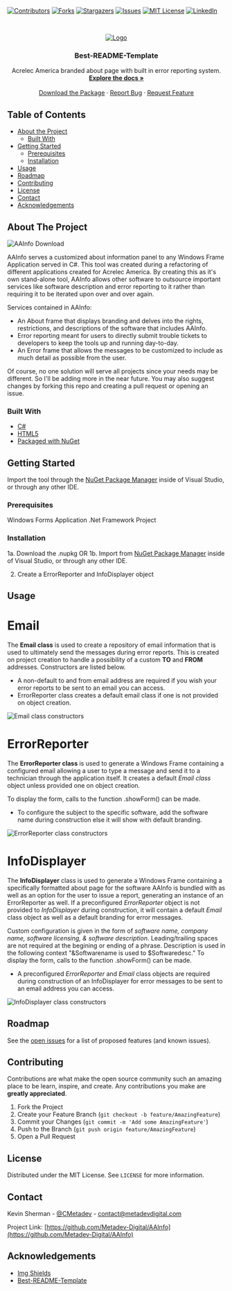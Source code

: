<!--
*** Thanks for checking out this README Template. If you have a suggestion that would
*** make this better, please fork the repo and create a pull request or simply open
*** an issue with the tag "enhancement".
*** Thanks again! Now go create something AMAZING! :D
-->





<!-- PROJECT SHIELDS -->
<!--
*** I'm using markdown "reference style" links for readability.
*** Reference links are enclosed in brackets [ ] instead of parentheses ( ).
*** See the bottom of this document for the declaration of the reference variables
*** for contributors-url, forks-url, etc. This is an optional, concise syntax you may use.
*** https://www.markdownguide.org/basic-syntax/#reference-style-links
-->
[![Contributors][contributors-shield]][contributors-url]
[![Forks][forks-shield]][forks-url]
[![Stargazers][stars-shield]][stars-url]
[![Issues][issues-shield]][issues-url]
[![MIT License][license-shield]][license-url]
[![LinkedIn][linkedin-shield]][linkedin-url]



<!-- PROJECT LOGO -->
<br />
<p align="center">
  <a href="https://github.com/Metadev-Digital/AAInfo">
    <img src="https://www.metadevdigital.com/images/acr.png" alt="Logo">
  </a>

  <h3 align="center">Best-README-Template</h3>

  <p align="center">
    Acrelec America branded about page with built in error reporting system. 
    <br />
    <a href="https://github.com/Metadev-Digital/AAInfo"><strong>Explore the docs »</strong></a>
    <br />
    <br />
    <a href="https://www.nuget.org/packages/AAInfo/">Download the Package</a>
    ·
    <a href="https://github.com/Metadev-Digital/AAInfo/issues">Report Bug</a>
    ·
    <a href="https://github.com/Metadev-Digital/AAInfo/issues">Request Feature</a>
  </p>
</p>



<!-- TABLE OF CONTENTS -->
## Table of Contents

* [About the Project](#about-the-project)
  * [Built With](#built-with)
* [Getting Started](#getting-started)
  * [Prerequisites](#prerequisites)
  * [Installation](#installation)
* [Usage](#usage)
* [Roadmap](#roadmap)
* [Contributing](#contributing)
* [License](#license)
* [Contact](#contact)
* [Acknowledgements](#acknowledgements)



<!-- ABOUT THE PROJECT -->
## About The Project

<img src="https://www.metadevdigital.com/acrelec/aainfo/proj.png" alt="AAInfo Download">

AAInfo serves a customized about information panel to any Windows Frame Application served in C#. This tool was created during a refactoring of different applications created for Acrelec America. By creating this as it's own stand-alone tool, AAInfo allows other software to outsource important services like software description and error reporting to it rather than requiring it to be iterated upon over and over again.

Services contained in AAInfo:
* An About frame that displays branding and delves into the rights, restrictions, and descriptions of the software that includes AAInfo.
* Error reporting meant for users to directly submit trouble tickets to developers to keep the tools up and running day-to-day.
* An Error frame that allows the messages to be customized to include as much detail as possible from the user.

Of course, no one solution will serve all projects since your needs may be different. So I'll be adding more in the near future. You may also suggest changes by forking this repo and creating a pull request or opening an issue.

### Built With

* [C#](https://docs.microsoft.com/en-us/dotnet/csharp/)
* [HTML5](https://html.com/html5/)
* [Packaged with NuGet](https://www.nuget.org/)


<!-- GETTING STARTED -->
## Getting Started

Import the tool through the [NuGet Package Manager](https://docs.microsoft.com/en-us/nuget/consume-packages/install-use-packages-visual-studio) inside of Visual Studio, or through any other IDE.

### Prerequisites

Windows Forms Application .Net Framework Project

### Installation

1a. Download the .nupkg
      OR
1b. Import from [NuGet Package Manager](https://docs.microsoft.com/en-us/nuget/consume-packages/install-use-packages-visual-studio) inside of Visual Studio, or through any other IDE.

2. Create a ErrorReporter and InfoDisplayer object

<!-- USAGE EXAMPLES -->
## Usage

# Email

The **Email class** is used to create a repository of email information that is used to ultimately send the messages during error reports. This is created on project creation to handle a possibility of a custom **TO** and **FROM** addresses. Constructors are listed below.

* A non-default to and from email address are required if you wish your error reports to be sent to an email you can access.
* ErrorReporter class creates a default email class if one is not provided on object creation.

<img src="https://www.metadevdigital.com/acrelec/aainfo/snipet1.png" alt="Email class constructors">
  
# ErrorReporter

The **ErrorReporter class** is used to generate a Windows Frame containing a configured email allowing a user to type a message and send it to a technician through the application itself. It creates a default *Email class* object unless provided one on object creation.

To display the form, calls to the function .showForm() can be made.

* To configure the subject to the specific software, add the software name during construction else it will show with default branding.

<img src="https://www.metadevdigital.com/acrelec/aainfo/snipet2.png" alt="ErrorReporter class constructors">

# InfoDisplayer

The **InfoDisplayer** class is used to generate a Windows Frame containing a specifically formatted about page for the software AAInfo is bundled with as well as an option for the user to issue a report, generating an instance of an ErrorReporter as well. If a preconfigured *ErrorReporter* object is not provided to *InfoDisplayer* during construction, it will contain a default *Email* class object as well as a default branding for error messages.

Custom configuration is given in the form of *software name, company name, software licensing, & software description*. Leading/trailing spaces are not required at the begining or ending of a phrase. Description is used in the following context "&Softwarename is used to $Softwaredesc." To display the form, calls to the function .showForm() can be made.

* A preconfigured *ErrorReporter* and *Email* class objects are required during construction of an InfoDisplayer for error messages to be sent to an email address you can access.

<img src="https://www.metadevdigital.com/acrelec/aainfo/snipet3.png" alt="InfoDisplayer class constructors">

<!-- ROADMAP -->
## Roadmap

See the [open issues](https://github.com/Metadev-Digital/AAInfo/issues) for a list of proposed features (and known issues).



<!-- CONTRIBUTING -->
## Contributing

Contributions are what make the open source community such an amazing place to be learn, inspire, and create. Any contributions you make are **greatly appreciated**.

1. Fork the Project
2. Create your Feature Branch (`git checkout -b feature/AmazingFeature`)
3. Commit your Changes (`git commit -m 'Add some AmazingFeature'`)
4. Push to the Branch (`git push origin feature/AmazingFeature`)
5. Open a Pull Request



<!-- LICENSE -->
## License

Distributed under the MIT License. See `LICENSE` for more information.



<!-- CONTACT -->
## Contact

Kevin Sherman - [@CMetadev](https://twitter.com/cmetadev) - contact@metadevdigital.com

Project Link: [https://github.com/Metadev-Digital/AAInfo](https://github.com/Metadev-Digital/AAInfo)



<!-- ACKNOWLEDGEMENTS -->
## Acknowledgements
* [Img Shields](https://shields.io)
* [Best-README-Template](https://github.com/othneildrew/Best-README-Template/blob/master/README.md)


<!-- MARKDOWN LINKS & IMAGES -->
<!-- https://www.markdownguide.org/basic-syntax/#reference-style-links -->
[contributors-shield]: https://img.shields.io/github/contributors/Metadev-Digital/AAInfo/.svg?style=flat-square
[contributors-url]: https://github.com/Metadev-Digital/AAInfo/graphs/contributors
[forks-shield]: https://img.shields.io/github/forks/Metadev-Digital/AAInfo/svg?style=flat-square
[forks-url]: https://github.com/Metadev-Digital/AAInfo/network/members
[stars-shield]: https://img.shields.io/github/stars/Metadev-Digital/AAInfo/.svg?style=flat-square
[stars-url]: https://github.com/Metadev-Digital/AAInfo/stargazers
[issues-shield]: https://img.shields.io/github/issues/Metadev-Digital/AAInfo/.svg?style=flat-square
[issues-url]: https://github.com/Metadev-Digital/AAInfo/issues
[license-shield]: https://img.shields.io/github/license/Metadev-Digital/AAInfo/.svg?style=flat-square
[license-url]: https://github.com/Metadev-Digital/AAInfo/blob/master/LICENSE
[linkedin-shield]: https://img.shields.io/badge/-LinkedIn-black.svg?style=flat-square&logo=linkedin&colorB=555
[linkedin-url]: https://www.linkedin.com/company/metadev-digital/
[product-screenshot]: https://www.metadevdigital.com/images/proj.png
